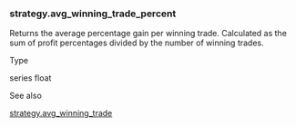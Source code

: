 ### strategy.avg\_winning\_trade\_percent

Returns the average percentage gain per winning trade. Calculated as the sum of profit percentages divided by the number of winning trades.

Type

series float

See also

[strategy.avg\_winning\_trade](#var_strategy.avg_winning_trade)
